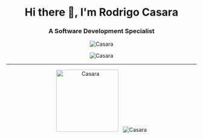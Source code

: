 <h1 align="center">Hi there 👋, I'm Rodrigo Casara</h1>
<h3 align="center">A Software Development Specialist</h3>

<p align="center">
  <img src="https://github-profile-trophy.vercel.app/?username=Casara&theme=darkhub&column=7&margin-w=8&no-bg=true" alt="Casara" />
</p>

<p align="center">
  <img src="https://komarev.com/ghpvc/?username=Casara&style=for-the-badge&color=c1387a" alt="Casara" />
</p>

---

<div align="center">
  <img
    height="165"
    src="https://github-readme-stats.vercel.app/api?username=Casara&count_private=true&include_all_commits=true&theme=bear&show_icons=true"
    alt="Casara"
  />
  &nbsp;
  <img
    src="https://github-readme-stats.vercel.app/api/top-langs/?username=Casara&theme=bear&layout=compact"
    alt="Casara"
  />
</div>

<!--
**Casara/Casara** is a ✨ _special_ ✨ repository because its `README.md` (this file) appears on your GitHub profile.

Here are some ideas to get you started:

- 🔭 I’m currently working on ...
- 🌱 I’m currently learning ...
- 👯 I’m looking to collaborate on ...
- 🤔 I’m looking for help with ...
- 💬 Ask me about ...
- 📫 How to reach me: ...
- 😄 Pronouns: ...
- ⚡ Fun fact: ...
-->
